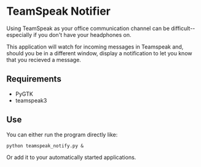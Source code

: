 # TeamSpeak Notifier

Using TeamSpeak as your office communication channel can be difficult-- especially
if you don't have your headphones on.

This application will watch for incoming messages in Teamspeak and, should you
be in a different window, display a notification to let you know that you
recieved a message.

## Requirements

 - PyGTK
 - teamspeak3

## Use

You can either run the program directly like:

    python teamspeak_notify.py &

Or add it to your automatically started applications.
